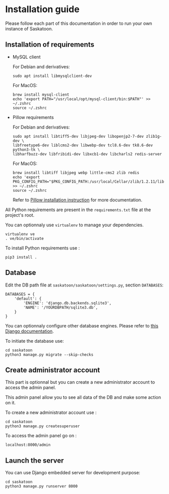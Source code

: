# Installation guide

Please follow each part of this documentation in order to run your own instance of Saskatoon.

## Installation of requirements

- MySQL client

    For Debian and derivatives:
    ```
    sudo apt install libmysqlclient-dev
    ```

    For MacOS:
    ```
    brew install mysql-client
    echo 'export PATH="/usr/local/opt/mysql-client/bin:$PATH"' >> ~/.zshrc
    source ~/.zshrc
    ```

- Pillow requirements

    For Debian and derivatives:
    ```
    sudo apt install libtiff5-dev libjpeg-dev libopenjp2-7-dev zlib1g-dev \
    libfreetype6-dev liblcms2-dev libwebp-dev tcl8.6-dev tk8.6-dev python3-tk \
    libharfbuzz-dev libfribidi-dev libxcb1-dev libcharls2 redis-server
    ```

    For MacOS:
    ```
    brew install libtiff libjpeg webp little-cms2 zlib redis
    echo 'export PKG_CONFIG_PATH="$PKG_CONFIG_PATH:/usr/local/Cellar/zlib/1.2.11/lib/pkgconfig"' >> ~/.zshrc
    source ~/.zshrc
    ```

    Refer to [Pillow installation instruction](https://pillow.readthedocs.io/en/latest/installation.html#building-on-linux) for more documentation.


All Python requirements are present in the `requirements.txt` file at the project's root.

You can optionnaly use `virtualenv` to manage your dependencies.
```
virtualenv ve
. ve/bin/activate
```

To install Python requirements use :
```
pip3 install .
```

## Database

Edit the DB path file at `saskatoon/saskatoon/settings.py`, section `DATABASES`:

```
DATABASES = {
    'default': {
        'ENGINE': 'django.db.backends.sqlite3',
        'NAME': '/YOURDBPATH/sqlite3.db',
    }
}
```
You can optionnaly configure other database engines. Please refer to [this Django documentation](https://docs.djangoproject.com/en/3.2/ref/settings/#databases).

To initiate the database use:

```
cd saskatoon
python3 manage.py migrate --skip-checks
```

## Create administrator account

This part is optionnal but you can create a new administrator account to access the admin panel.

This admin panel allow you to see all data of the DB and make some action on it.

To create a new administrator account use :
```
cd saskatoon
python3 manage.py createsuperuser
```

To access the admin panel go on :
```
localhost:8000/admin
```

## Launch the server

You can use Django embedded server for development purpose:

```
cd saskatoon
python3 manage.py runserver 8000
```
